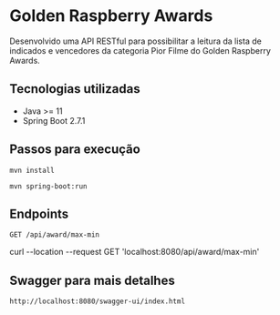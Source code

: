 # Golden Raspberry Awards

Desenvolvido uma API RESTful para possibilitar a leitura da lista de indicados e vencedores
da categoria Pior Filme do Golden Raspberry Awards.

## Tecnologias utilizadas

* Java >= 11
* Spring Boot 2.7.1

## Passos para execução

`mvn install`

`mvn spring-boot:run` 

## Endpoints

`GET /api/award/max-min`

curl --location --request GET 'localhost:8080/api/award/max-min'
    
## Swagger para mais detalhes

`http://localhost:8080/swagger-ui/index.html`

